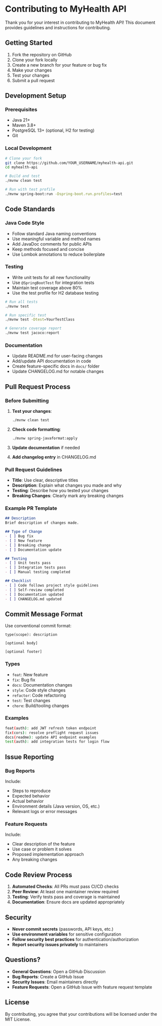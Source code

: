 # Contributing to MyHealth API

Thank you for your interest in contributing to MyHealth API! This document provides guidelines and instructions for contributing.

## Getting Started

1. Fork the repository on GitHub
2. Clone your fork locally
3. Create a new branch for your feature or bug fix
4. Make your changes
5. Test your changes
6. Submit a pull request

## Development Setup

### Prerequisites

- Java 21+
- Maven 3.8+
- PostgreSQL 13+ (optional, H2 for testing)
- Git

### Local Development

```bash
# Clone your fork
git clone https://github.com/YOUR_USERNAME/myhealth-api.git
cd myhealth-api

# Build and test
./mvnw clean test

# Run with test profile
./mvnw spring-boot:run -Dspring-boot.run.profiles=test
```

## Code Standards

### Java Code Style

- Follow standard Java naming conventions
- Use meaningful variable and method names
- Add JavaDoc comments for public APIs
- Keep methods focused and concise
- Use Lombok annotations to reduce boilerplate

### Testing

- Write unit tests for all new functionality
- Use `@SpringBootTest` for integration tests
- Maintain test coverage above 80%
- Use the test profile for H2 database testing

```bash
# Run all tests
./mvnw test

# Run specific test
./mvnw test -Dtest=YourTestClass

# Generate coverage report
./mvnw test jacoco:report
```

### Documentation

- Update README.md for user-facing changes
- Add/update API documentation in code
- Create feature-specific docs in `docs/` folder
- Update CHANGELOG.md for notable changes

## Pull Request Process

### Before Submitting

1. **Test your changes**:
   ```bash
   ./mvnw clean test
   ```

2. **Check code formatting**:
   ```bash
   ./mvnw spring-javaformat:apply
   ```

3. **Update documentation** if needed

4. **Add changelog entry** in CHANGELOG.md

### Pull Request Guidelines

- **Title**: Use clear, descriptive titles
- **Description**: Explain what changes you made and why
- **Testing**: Describe how you tested your changes
- **Breaking Changes**: Clearly mark any breaking changes

### Example PR Template

```markdown
## Description
Brief description of changes made.

## Type of Change
- [ ] Bug fix
- [ ] New feature
- [ ] Breaking change
- [ ] Documentation update

## Testing
- [ ] Unit tests pass
- [ ] Integration tests pass
- [ ] Manual testing completed

## Checklist
- [ ] Code follows project style guidelines
- [ ] Self-review completed
- [ ] Documentation updated
- [ ] CHANGELOG.md updated
```

## Commit Message Format

Use conventional commit format:

```
type(scope): description

[optional body]

[optional footer]
```

### Types

- `feat`: New feature
- `fix`: Bug fix
- `docs`: Documentation changes
- `style`: Code style changes
- `refactor`: Code refactoring
- `test`: Test changes
- `chore`: Build/tooling changes

### Examples

```bash
feat(auth): add JWT refresh token endpoint
fix(cors): resolve preflight request issues
docs(readme): update API endpoint examples
test(auth): add integration tests for login flow
```

## Issue Reporting

### Bug Reports

Include:
- Steps to reproduce
- Expected behavior
- Actual behavior
- Environment details (Java version, OS, etc.)
- Relevant logs or error messages

### Feature Requests

Include:
- Clear description of the feature
- Use case or problem it solves
- Proposed implementation approach
- Any breaking changes

## Code Review Process

1. **Automated Checks**: All PRs must pass CI/CD checks
2. **Peer Review**: At least one maintainer review required
3. **Testing**: Verify tests pass and coverage is maintained
4. **Documentation**: Ensure docs are updated appropriately

## Security

- **Never commit secrets** (passwords, API keys, etc.)
- **Use environment variables** for sensitive configuration
- **Follow security best practices** for authentication/authorization
- **Report security issues privately** to maintainers

## Questions?

- **General Questions**: Open a GitHub Discussion
- **Bug Reports**: Create a GitHub Issue
- **Security Issues**: Email maintainers directly
- **Feature Requests**: Open a GitHub Issue with feature request template

## License

By contributing, you agree that your contributions will be licensed under the MIT License.